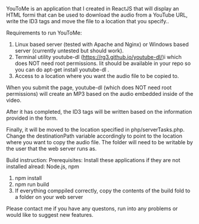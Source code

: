 YouToMe is an application that I created in ReactJS that will display an HTML formi that can be used to download the audio from a YouTube URL, write the ID3 tags and move the file to a location that you specify..

Requirements to run YouToMe:
1. Linux based server (tested with Apache and Nginx) or Windows based server (currently untested but should work).
2. Terminal utility youtube-dl (https://rg3.github.io/youtube-dl/)i which does NOT need root permissions. Iit should be available in your repo so you can do apt-get install youtube-dl .
3. Access to a location where you want the audio file to be copied to.

When you submit the page, youtube-dl (which does NOT need root permissions) will create an MP3 based on the audio embedded inside of the video. 

After it has completed, the ID3 tags will be written based on the information provided in the form.

Finally, it will be moved to the location specified in php/serverTasks.php. Change the destinationPath variable accordingly to point to the location where you want to copy the audio file. The folder will need to be writable by
the user that the web server runs as.

Build instruction:
Prerequisites: Install these applications if they are not installed alread: Node.js, npm

1. npm install
2. npm run build
3. If everything comppiled correctly, copy the contents of the build fold to a folder on your web server

Please contact me if you have any questons, run into any problems or would like to suggest new features. 
